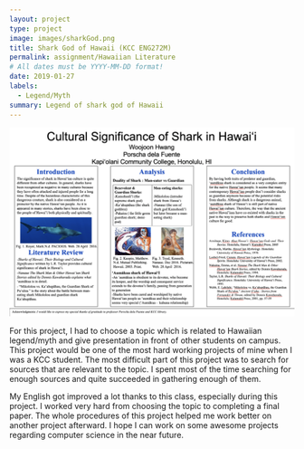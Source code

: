 ```yaml
---
layout: project
type: project
image: images/sharkGod.png
title: Shark God of Hawaii (KCC ENG272M)
permalink: assignment/Hawaiian Literature
# All dates must be YYYY-MM-DD format!
date: 2019-01-27
labels:
  - Legend/Myth
summary: Legend of shark god of Hawaii
---
```

<img class="ui centered big image" src="/images/shark_ppt.png">

For this project, I had to choose a topic which is related to Hawaiian legend/myth and give presentation in front of other students on campus. This project would be one of the most hard working projects of mine when I was a KCC student. The most difficult part of this project was to search for sources that are relevant to the topic. I spent most of the time searching for enough sources and quite succeeded  in gathering enough of them.

My English got improved a lot thanks to this class, especially during this project. I worked very hard from choosing the topic to completing a final paper. The whole procedures of this project helped me work better on another project afterward. I hope I can work on some awesome projects regarding computer science in the near future. 
